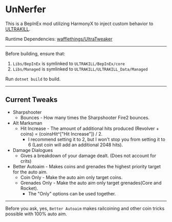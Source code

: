 # UnNerfer

This is a BepInEx mod utilizing HarmonyX to inject custom behavior to [ULTRAKILL](https://devilmayquake.com).

Runtime Dependencies: [wafflethings/UltraTweaker](https://github.com/wafflethings/UltraTweaker)

---

Before building, ensure that:

1. `Libs/BepInEx` is symlinked to `ULTRAKILL/BepInEx/core`
2. `Libs/Managed` is symlinked to `ULTRAKILL/ULTRAKILL_Data/Managed`

Run `dotnet build` to build.

---

## Current Tweaks

* Sharpshooter
    * Bounces - How many times the Sharpshooter Fire2 bounces.
* Alt Marksman
    * Hit Increase - The amount of additional hits produced (Revolver + coins) = (coinsHit^["Hit Increase"]) / 2. 
        * I recommend setting it to 2, but I won't stop you from setting it to 6 (Last coin will add an additional 2048 hits).
* Damage Dialogues
    * Gives a breakdown of your damage dealt. (Does not account for crits)
* Better Autoaim - Makes coins and grenades the highest priority target for the auto aim.
    * Coin Only - Make the auto aim only target coins.
    * Grenades Only - Make the auto aim only target grenades(Core and Rocket).
        * The "Only" options can be used together.

---

Before you ask, yes, `Better Autoaim` makes railcoining and other coin tricks possible with 100% auto aim.
